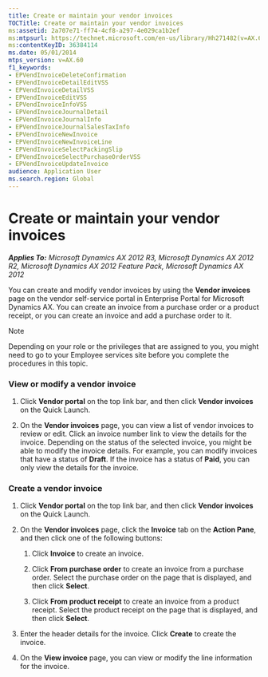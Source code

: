 ```yaml
---
title: Create or maintain your vendor invoices
TOCTitle: Create or maintain your vendor invoices
ms:assetid: 2a707e71-ff74-4cf8-a297-4e029ca1b2ef
ms:mtpsurl: https://technet.microsoft.com/en-us/library/Hh271482(v=AX.60)
ms:contentKeyID: 36384114
ms.date: 05/01/2014
mtps_version: v=AX.60
f1_keywords:
- EPVendInvoiceDeleteConfirmation
- EPVendInvoiceDetailEditVSS
- EPVendInvoiceDetailVSS
- EPVendInvoiceEditVSS
- EPVendInvoiceInfoVSS
- EPVendInvoiceJournalDetail
- EPVendInvoiceJournalInfo
- EPVendInvoiceJournalSalesTaxInfo
- EPVendInvoiceNewInvoice
- EPVendInvoiceNewInvoiceLine
- EPVendInvoiceSelectPackingSlip
- EPVendInvoiceSelectPurchaseOrderVSS
- EPVendInvoiceUpdateInvoice
audience: Application User
ms.search.region: Global
---
```


# Create or maintain your vendor invoices 


_**Applies To:** Microsoft Dynamics AX 2012 R3, Microsoft Dynamics AX 2012 R2, Microsoft Dynamics AX 2012 Feature Pack, Microsoft Dynamics AX 2012_

You can create and modify vendor invoices by using the **Vendor invoices** page on the vendor self-service portal in Enterprise Portal for Microsoft Dynamics AX. You can create an invoice from a purchase order or a product receipt, or you can create an invoice and add a purchase order to it.


> [!NOTE]
> <P>Depending on your role or the privileges that are assigned to you, you might need to go to your Employee services site before you complete the procedures in this topic.</P>



### View or modify a vendor invoice

1.  Click **Vendor portal** on the top link bar, and then click **Vendor invoices** on the Quick Launch.

2.  On the **Vendor invoices** page, you can view a list of vendor invoices to review or edit. Click an invoice number link to view the details for the invoice. Depending on the status of the selected invoice, you might be able to modify the invoice details. For example, you can modify invoices that have a status of **Draft**. If the invoice has a status of **Paid**, you can only view the details for the invoice.

### Create a vendor invoice

1.  Click **Vendor portal** on the top link bar, and then click **Vendor invoices** on the Quick Launch.

2.  On the **Vendor invoices** page, click the **Invoice** tab on the **Action Pane**, and then click one of the following buttons:
    
    1.  Click **Invoice** to create an invoice.
    
    2.  Click **From purchase order** to create an invoice from a purchase order. Select the purchase order on the page that is displayed, and then click **Select**.
    
    3.  Click **From product receipt** to create an invoice from a product receipt. Select the product receipt on the page that is displayed, and then click **Select**.

3.  Enter the header details for the invoice. Click **Create** to create the invoice.

4.  On the **View invoice** page, you can view or modify the line information for the invoice.

  


